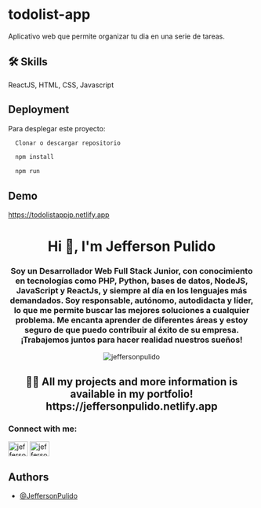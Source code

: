# todolist-app

Aplicativo web que permite organizar tu dia en una serie de tareas.

## 🛠 Skills
ReactJS, HTML, CSS, Javascript

## Deployment

Para desplegar este proyecto:

```bash
  Clonar o descargar repositorio
```
```bash
  npm install
```
```bash
  npm run
```

## Demo

https://todolistappjp.netlify.app


<h1 align="center">Hi 👋, I'm Jefferson Pulido</h1>
<h3 align="center">Soy un Desarrollador Web Full Stack Junior, con conocimiento en tecnologías como PHP, Python, bases de datos, NodeJS, JavaScript y ReactJs, y siempre al día en los lenguajes más demandados. Soy responsable, autónomo, autodidacta y líder, lo que me permite buscar las mejores soluciones a cualquier problema. Me encanta aprender de diferentes áreas y estoy seguro de que puedo contribuir al éxito de su empresa. ¡Trabajemos juntos para hacer realidad nuestros sueños!</h3>

<p align="center"> <img
        src="https://komarev.com/ghpvc/?username=jeffersonpulido&label=Profile%20views&color=dc3545&style=flat"
        alt="jeffersonpulido" /> </p>
<h2 align="center">👨‍💻 All my projects and more information is available in my portfolio! https://jeffersonpulido.netlify.app</h2>

<h3 align="left">Connect with me:</h3>
<p align="left">
    <a href="https://linkedin.com/in/jeffersonpulido" target="blank"><img align="center"
            src="https://raw.githubusercontent.com/rahuldkjain/github-profile-readme-generator/master/src/images/icons/Social/linked-in-alt.svg"
            alt="jeffersonpulido" height="30" width="40" /></a>
    <a href="https://github.com/JeffersonPulido" target="blank"><img align="center"
            src="https://raw.githubusercontent.com/rahuldkjain/github-profile-readme-generator/master/src/images/icons/Social/github.svg"
            alt="jeffersonpulido" height="30" width="40" /></a>
</p>

## Authors

- [@JeffersonPulido](https://www.github.com/JeffersonPulido)
